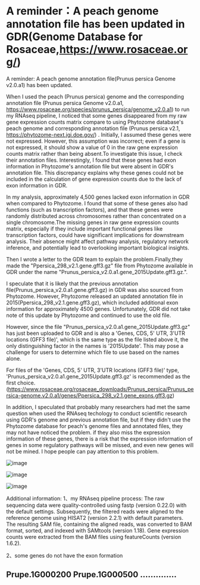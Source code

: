 # A reminder：A peach genome annotation file has been updated in GDR(Genome Database for Rosaceae,https://www.rosaceae.org/)
A reminder: A peach genome annotation file(Prunus persica Genome v2.0.a1) has been updated.

When I used the peach (Prunus persica) genome and the corresponding annotation file (Prunus persica Genome v2.0.a1, https://www.rosaceae.org/species/prunus_persica/genome_v2.0.a1) to run my RNAseq pipeline, I noticed that some genes disappeared from my raw gene expression counts matrix compare to using Phytozome database's peach genome and corresponding annotation file (Prunus persica v2.1, https://phytozome-next.jgi.doe.gov/) . Initially, I assumed these genes were not expressed. However, this assumption was incorrect; even if a gene is not expressed, it should show a value of 0 in the raw gene expression counts matrix rather than being absent.To investigate this issue, I check their annotation files. Interestingly, I found that these genes had exon information in Phytozome's annotation file but were absent in GDR's annotation file. This discrepancy explains why these genes could not be included in the calculation of gene expression counts due to the lack of exon information in GDR.

In my analysis, approximately 4,500 genes lacked exon information in GDR when compared to Phytozome. I found that some of these genes also had functions (such as transcription factors), and that these genes were randomly distributed across chromosomes rather than concentrated on a single chromosome.The missing genes in raw gene expression counts matrix, especially if they include important functional genes like transcription factors, could have significant implications for downstream analysis. Their absence might affect pathway analysis, regulatory network inference, and potentially lead to overlooking important biological insights.

Then I wrote a letter to the GDR team to explain the problem.Finally,they made the "Ppersica_298_v2.1.gene.gff3.gz" file from Phytozome available in GDR under the name "Prunus_persica_v2.0.a1.gene_2015Update.gff3.gz.". 

I speculate that it is likely that the previous annotation file(Prunus_persica_v2.0.a1.gene.gff3.gz) in GDR was also sourced from Phytozome. However, Phytozome released an updated annotation file in 2015(Ppersica_298_v2.1.gene.gff3.gz), which included additional exon information for approximately 4500 genes. Unfortunately, GDR did not take note of this update by Phytozome and continued to use the old file.

However, since the file "Prunus_persica_v2.0.a1.gene_2015Update.gff3.gz" has just been uploaded to GDR and is also a 'Genes, CDS, 5' UTR, 3'UTR locations (GFF3 file)', which is the same type as the file listed above it, the only distinguishing factor in the names is '2015Update'. This may pose a challenge for users to determine which file to use based on the names alone. 

For files of the 'Genes, CDS, 5' UTR, 3'UTR locations (GFF3 file)' type, 'Prunus_persica_v2.0.a1.gene_2015Update.gff3.gz' is recommended as the first choice.(https://www.rosaceae.org/rosaceae_downloads/Prunus_persica/Prunus_persica-genome.v2.0.a1/genes/Ppersica_298_v2.1.gene_exons.gff3.gz)


In addition, I speculated that probably many researchers had met the same question when used the RNAseq techology to conduct scientific research using GDR's genome and previous annotation file, but if they didn't use the Phytozome database for peach's genome files and annotated files, they may not have noticed the problem. if they also miss the expression information of these genes, there is a risk that the expression information of genes in some regulatory pathways will be missed, and even new genes will not be mined. I hope people can pay attention to this problem.

![image](https://github.com/changchuanjun/A_reminder_in_GDR/assets/155738984/8416e663-6633-40fd-ba60-ac05032dcc3d)

![image](https://github.com/changchuanjun/A_reminder_in_GDR/assets/155738984/4f8a750c-28ac-450e-8f07-27263c9a7cc1)

![image](https://github.com/changchuanjun/A_reminder_in_GDR/assets/155738984/b16ca7ad-4809-441b-83dc-40e3969b11e5)

Additional information:
1、my RNAseq pipeline process:
The raw sequencing data were quality-controlled using fastp (version 0.22.0) with the default settings. Subsequently, the filtered reads were aligned to the reference genome using HISAT2 (version 2.2.1) with default parameters. The resulting SAM file, containing the aligned reads, was converted to BAM format, sorted, and indexed with SAMtools (version 1.18). Gene expression counts were extracted from the BAM files using featureCounts (version 1.6.2).
 
2、some genes do not have the exon formation

Prupe.1G000200
Prupe.1G000500
..............
---------------------------------------------------
